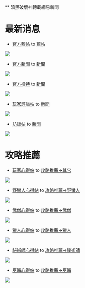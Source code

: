 ** 暗黑破壞神轉載網易新聞

最新消息
===

* [官方藍帖](http://d.163.com/special/sp/list_blue.html) to [藍帖](http://d3clan.tw/bbs/forum.php?mod=post&action=newthread&fid=54)

![](http://i.imgur.com/4fcga.png)

* [官方新聞](http://d.163.com/special/d3_off/) to [新聞](http://d3clan.tw/bbs/forum.php?mod=post&action=newthread&fid=54)

![](http://i.imgur.com/yH5H4.png)

* [官方推特](http://d.163.com/special/d3_twitter/) to [新聞](http://d3clan.tw/bbs/forum.php?mod=post&action=newthread&fid=54)

![](http://i.imgur.com/htNjc.png)

* [玩家評論帖](http://d.163.com/special/list_pinglun/) to [新聞](http://d3clan.tw/bbs/forum.php?mod=post&action=newthread&fid=54)

![](http://i.imgur.com/8WGvw.png)

* [訪談帖](http://d.163.com/special/list_caifang/) to [新聞](http://d3clan.tw/bbs/forum.php?mod=post&action=newthread&fid=54)

![](http://i.imgur.com/w90TA.png)

攻略推薦
===

* [玩家心得帖](http://d.163.com/special/list_xdjq/) to [攻略推薦->其它](http://d3clan.tw/bbs/forum.php?mod=post&action=newthread&fid=55)

![](http://i.imgur.com/iwhuO.png)

* [野蠻人心得帖](http://d.163.com/special/list_bar/) to [攻略推薦->野蠻人](http://d3clan.tw/bbs/forum.php?mod=post&action=newthread&fid=55)

![](http://i.imgur.com/HDv4n.png)

* [武僧心得帖](http://d.163.com/special/list_monk/) to [攻略推薦->武僧](http://d3clan.tw/bbs/forum.php?mod=post&action=newthread&fid=55)

![](http://i.imgur.com/wUT37.png)

* [獵人心得帖](http://d.163.com/special/list_dh/) to [攻略推薦->獵人](http://d3clan.tw/bbs/forum.php?mod=post&action=newthread&fid=55)

![](http://i.imgur.com/62SQ4.png)

* [祕術師心得帖](http://d.163.com/special/list_wid/) to [攻略推薦->祕術師](http://d3clan.tw/bbs/forum.php?mod=post&action=newthread&fid=55)

![](http://i.imgur.com/VBDTt.png)

* [巫醫心得帖](http://d.163.com/special/list_wd/) to [攻略推薦->巫醫](http://d3clan.tw/bbs/forum.php?mod=post&action=newthread&fid=55)

![](http://i.imgur.com/GMig3.png)